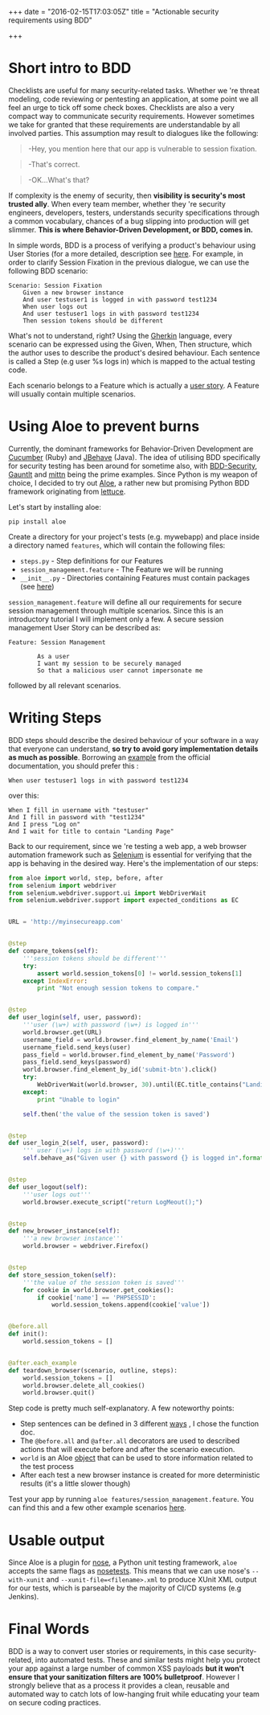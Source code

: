 +++
date = "2016-02-15T17:03:05Z"
title = "Actionable security requirements using BDD"


+++

# Short intro to BDD

Checklists are useful for many security-related tasks. Whether we 're threat modeling, code reviewing or pentesting an application, at some point we all feel an urge to tick off some check boxes. Checklists are also a very compact way to communicate security requirements. However sometimes we take for granted that these requirements are understandable by all involved parties. This assumption may result to dialogues like the following:

> -Hey, you mention here that our app is vulnerable to session fixation.

> -That's correct.

> -OK...What's that?

If complexity is the enemy of security, then **visibility is security's most trusted ally**. When every team member, whether they 're security engineers, developers, testers, understands security specifications through a common vocabulary, chances of a bug slipping into production will get slimmer. **This is where Behavior-Driven Development, or BDD, comes in.**

In simple words, BDD is a process of verifying a product's behaviour using User Stories (for a more detailed, description see [here](http://guide.agilealliance.org/guide/bdd.html). For example, in order to clarify Session Fixation in the previous dialogue, we can use the following BDD scenario:
```
Scenario: Session Fixation
    Given a new browser instance
    And user testuser1 is logged in with password test1234
    When user logs out
    And user testuser1 logs in with password test1234
    Then session tokens should be different
```
What's not to understand, right? Using the [Gherkin](https://cucumber.io/docs/reference#gherkin) language, every scenario can be expressed using the Given, When, Then structure, which the author uses to describe the product's desired behaviour. Each sentence is called a Step (e.g user %s logs in) which is mapped to the actual testing code.

Each scenario belongs to a Feature which is actually a [user story](https://en.wikipedia.org/wiki/User_story). A Feature will usually contain multiple scenarios.

# Using Aloe to prevent burns
Currently, the dominant frameworks for Behavior-Driven Development are [Cucumber](https://cucumber.io/) (Ruby) and [JBehave](http://jbehave.org/) (Java). The idea of utilising BDD specifically for security testing has been around for sometime also, with [BDD-Security](http://www.continuumsecurity.net/bdd-intro.html), [Gauntlt](http://gauntlt.org/) and [mittn](https://github.com/F-Secure/mittn) being the prime examples. Since Python is my weapon of choice, I decided to try out [Aloe](http://aloe.readthedocs.org/en/latest/#), a rather new but promising Python BDD framework originating from [lettuce](http://lettuce.it/intro/overview.html).

Let's start by installing aloe:

```
pip install aloe
```



Create a directory for your project's tests (e.g. mywebapp) and place inside a directory named `features`, which will contain the following files:

  *   `steps.py` - Step definitions for our Features
  *   `session_management.feature` - The Feature we will be running
  *   `__init__.py` - Directories containing Features must contain packages (see [here](http://aloe.readthedocs.org/en/latest/features.html#feature-loading))

`session_management.feature` will define all our requirements for secure session management through multiple scenarios. Since this is an introductory tutorial I will implement only a few. A secure session management User Story can be described as:

```
Feature: Session Management

        As a user
        I want my session to be securely managed
        So that a malicious user cannot impersonate me
```

followed by all relevant scenarios.

# Writing Steps
BDD steps should describe the desired behaviour of your software in a way that everyone can understand, **so try to avoid gory implementation details as much as possible**. Borrowing an [example](http://aloe.readthedocs.org/en/latest/steps.html#writing-good-bdd-steps) from the official documentation, you should prefer this :

`When user testuser1 logs in with password test1234`

over this:
```
When I fill in username with "testuser"
And I fill in password with "test1234"
And I press "Log on"
And I wait for title to contain "Landing Page"
```

Back to our requirement, since we 're testing a web app, a web browser automation framework such as [Selenium](seleniumhq.org) is essential for verifying that the app is behaving in the desired way. Here's the implementation of our steps:

```python
from aloe import world, step, before, after
from selenium import webdriver
from selenium.webdriver.support.ui import WebDriverWait
from selenium.webdriver.support import expected_conditions as EC


URL = 'http://myinsecureapp.com'


@step
def compare_tokens(self):
    '''session tokens should be different'''
    try:
        assert world.session_tokens[0] != world.session_tokens[1]
    except IndexError:
        print "Not enough session tokens to compare."


@step
def user_login(self, user, password):
    '''user (\w+) with password (\w+) is logged in'''
    world.browser.get(URL)
    username_field = world.browser.find_element_by_name('Email')
    username_field.send_keys(user)
    pass_field = world.browser.find_element_by_name('Password')
    pass_field.send_keys(password)
    world.browser.find_element_by_id('submit-btn').click()
    try:
        WebDriverWait(world.browser, 30).until(EC.title_contains("Landing Page"))
    except:
        print "Unable to login"

    self.then('the value of the session token is saved')


@step
def user_login_2(self, user, password):
    ''' user (\w+) logs in with password (\w+)'''
    self.behave_as("Given user {} with password {} is logged in".format(user, password))


@step
def user_logout(self):
    '''user logs out'''
    world.browser.execute_script("return LogMeout();")


@step
def new_browser_instance(self):
    '''a new browser instance'''
    world.browser = webdriver.Firefox()


@step
def store_session_token(self):
    '''the value of the session token is saved'''
    for cookie in world.browser.get_cookies():
        if cookie['name'] == 'PHPSESSID':
            world.session_tokens.append(cookie['value'])


@before.all
def init():
    world.session_tokens = []


@after.each_example
def teardown_browser(scenario, outline, steps):
    world.session_tokens = []
    world.browser.delete_all_cookies()
    world.browser.quit()

```

Step code is pretty much self-explanatory. A few noteworthy points:

*   Step sentences can be defined in 3 different [ways](http://aloe.readthedocs.org/en/latest/steps.html#defining-steps) , I chose the function doc.
*   The `@before.all` and `@after.all` decorators are used to described actions that will execute before and after the scenario execution.
*   `world` is an Aloe [object](http://aloe.readthedocs.org/en/latest/hooks.html#world) that can be used to store information related to the test process
*   After each test a new browser instance is created for more deterministic results (it's a little slower though)

Test your app by running `aloe features/session_management.feature`. You can find this and a few other example scenarios [here](https://github.com/zuBux/aloe-security-features).

# Usable output
Since Aloe is a plugin for [nose](https://nose.readthedocs.org/en/latest/), a Python unit testing framework, `aloe` accepts the same flags as [nosetests](https://nose.readthedocs.org/en/latest/genindex.html#Symbols). This means that we can use nose's `--with-xunit` and `--xunit-file=<filename>.xml` to produce XUnit XML output for our tests, which is parseable by the majority of CI/CD systems (e.g Jenkins).

# Final Words
BDD is a way to convert user stories or requirements, in this case security-related, into automated tests. These and similar tests might help you protect your app against a large number of common XSS payloads **but it won't ensure that your sanitization filters are 100% bulletproof**. However I strongly believe that as a process it provides a clean, reusable and automated way to catch lots of low-hanging fruit while educating your team on secure coding practices.
